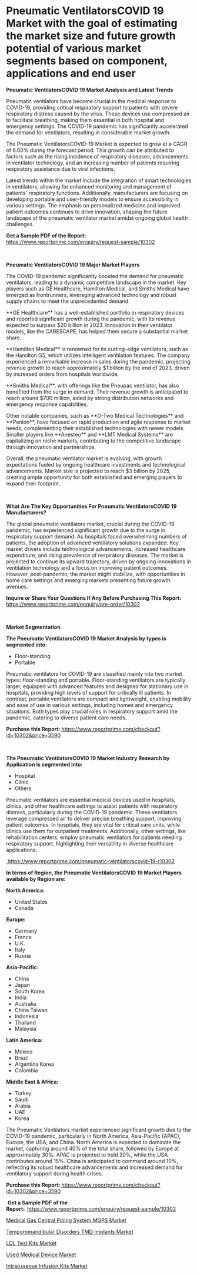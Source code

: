 <p><h1>Pneumatic VentilatorsCOVID 19 Market with the goal of estimating the market size and future growth potential of various market segments based on component, applications and end user</h1></p><p><strong>Pneumatic VentilatorsCOVID 19 Market Analysis and Latest Trends</strong></p>
<p><p>Pneumatic ventilators have become crucial in the medical response to COVID-19, providing critical respiratory support to patients with severe respiratory distress caused by the virus. These devices use compressed air to facilitate breathing, making them essential in both hospital and emergency settings. The COVID-19 pandemic has significantly accelerated the demand for ventilators, resulting in considerable market growth. </p><p>The Pneumatic VentilatorsCOVID-19 Market is expected to grow at a CAGR of 6.60% during the forecast period. This growth can be attributed to factors such as the rising incidence of respiratory diseases, advancements in ventilator technology, and an increasing number of patients requiring respiratory assistance due to viral infections. </p><p>Latest trends within the market include the integration of smart technologies in ventilators, allowing for enhanced monitoring and management of patients' respiratory functions. Additionally, manufacturers are focusing on developing portable and user-friendly models to ensure accessibility in various settings. The emphasis on personalized medicine and improved patient outcomes continues to drive innovation, shaping the future landscape of the pneumatic ventilator market amidst ongoing global health challenges.</p></p>
<p><strong>Get a Sample PDF of the Report:&nbsp;</strong> <a href="https://www.reportprime.com/enquiry/request-sample/10302?utm_campaign=1869&utm_medium=2&utm_source=Github&utm_content=ia&utm_term=20032025&utm_id=pneumatic-ventilatorscovid-19">https://www.reportprime.com/enquiry/request-sample/10302</a></p>
<p>&nbsp;</p>
<p><strong>Pneumatic VentilatorsCOVID 19 Major Market Players</strong></p>
<p><p>The COVID-19 pandemic significantly boosted the demand for pneumatic ventilators, leading to a dynamic competitive landscape in the market. Key players such as GE Healthcare, Hamilton Medical, and Smiths Medical have emerged as frontrunners, leveraging advanced technology and robust supply chains to meet the unprecedented demand.</p><p>**GE Healthcare** has a well-established portfolio in respiratory devices and reported significant growth during the pandemic, with its revenue expected to surpass $20 billion in 2023. Innovation in their ventilator models, like the CARESCAPE, has helped them secure a substantial market share.</p><p>**Hamilton Medical** is renowned for its cutting-edge ventilators, such as the Hamilton G5, which utilizes intelligent ventilation features. The company experienced a remarkable increase in sales during the pandemic, projecting revenue growth to reach approximately $1 billion by the end of 2023, driven by increased orders from hospitals worldwide.</p><p>**Smiths Medical**, with offerings like the Pneupac ventilator, has also benefited from the surge in demand. Their revenue growth is anticipated to reach around $700 million, aided by strong distribution networks and emergency response capabilities.</p><p>Other notable companies, such as **O-Two Medical Technologies** and **Penlon**, have focused on rapid production and agile response to market needs, complementing their established technologies with newer models. Smaller players like **Anesteo** and **LMT Medical Systems** are capitalizing on niche markets, contributing to the competitive landscape through innovation and partnerships.</p><p>Overall, the pneumatic ventilator market is evolving, with growth expectations fueled by ongoing healthcare investments and technological advancements. Market size is projected to reach $3 billion by 2025, creating ample opportunity for both established and emerging players to expand their footprint.</p></p>
<p>&nbsp;</p>
<p><strong>What Are The Key Opportunities For Pneumatic VentilatorsCOVID 19 Manufacturers?</strong></p>
<p><p>The global pneumatic ventilators market, crucial during the COVID-19 pandemic, has experienced significant growth due to the surge in respiratory support demand. As hospitals faced overwhelming numbers of patients, the adoption of advanced ventilatory solutions expanded. Key market drivers include technological advancements, increased healthcare expenditure, and rising prevalence of respiratory diseases. The market is projected to continue its upward trajectory, driven by ongoing innovations in ventilation technology and a focus on improving patient outcomes. However, post-pandemic, the market might stabilize, with opportunities in home care settings and emerging markets presenting future growth avenues.</p></p>
<p><strong>Inquire or Share Your Questions If Any Before Purchasing This Report:</strong> <a href="https://www.reportprime.com/enquiry/pre-order/10302?utm_campaign=1869&utm_medium=2&utm_source=Github&utm_content=ia&utm_term=20032025&utm_id=pneumatic-ventilatorscovid-19">https://www.reportprime.com/enquiry/pre-order/10302</a></p>
<p>&nbsp;</p>
<p><strong>Market Segmentation</strong></p>
<p><strong>The Pneumatic VentilatorsCOVID 19 Market Analysis by types is segmented into:</strong></p>
<p><ul><li>Floor-standing</li><li>Portable</li></ul></p>
<p><p>Pneumatic ventilators for COVID-19 are classified mainly into two market types: floor-standing and portable. Floor-standing ventilators are typically larger, equipped with advanced features and designed for stationary use in hospitals, providing high levels of support for critically ill patients. In contrast, portable ventilators are compact and lightweight, enabling mobility and ease of use in various settings, including homes and emergency situations. Both types play crucial roles in respiratory support amid the pandemic, catering to diverse patient care needs.</p></p>
<p><strong>Purchase this Report:&nbsp;</strong><a href="https://www.reportprime.com/checkout?id=10302&price=3590&utm_campaign=1869&utm_medium=2&utm_source=Github&utm_content=ia&utm_term=20032025&utm_id=pneumatic-ventilatorscovid-19">https://www.reportprime.com/checkout?id=10302&price=3590</a></p>
<p>&nbsp;</p>
<p><strong>The Pneumatic VentilatorsCOVID 19 Market Industry Research by Application is segmented into:</strong></p>
<p><ul><li>Hospital</li><li>Clinic</li><li>Others</li></ul></p>
<p><p>Pneumatic ventilators are essential medical devices used in hospitals, clinics, and other healthcare settings to assist patients with respiratory distress, particularly during the COVID-19 pandemic. These ventilators leverage compressed air to deliver precise breathing support, improving patient outcomes. In hospitals, they are vital for critical care units, while clinics use them for outpatient treatments. Additionally, other settings, like rehabilitation centers, employ pneumatic ventilators for patients needing respiratory support, highlighting their versatility in diverse healthcare applications.</p></p>
<p><a href="https://www.reportprime.com/pneumatic-ventilatorscovid-19-r10302?utm_campaign=1869&utm_medium=2&utm_source=Github&utm_content=ia&utm_term=20032025&utm_id=pneumatic-ventilatorscovid-19">&nbsp;https://www.reportprime.com/pneumatic-ventilatorscovid-19-r10302</a></p>
<p><strong>In terms of Region, the Pneumatic VentilatorsCOVID 19 Market Players available by Region are:</strong></p>
<p>
    <p> <strong> North America: </strong>
        <ul>
            <li>United States</li>
            <li>Canada</li>
        </ul>
        </p> 
    <p> <strong> Europe: </strong>
        <ul>
            <li>Germany</li>
            <li>France</li>
            <li>U.K.</li>
            <li>Italy</li>
            <li>Russia</li>
        </ul>
        </p> 
    <p> <strong> Asia-Pacific: </strong>
        <ul>
            <li>China</li>
            <li>Japan</li>
            <li>South Korea</li>
            <li>India</li>
            <li>Australia</li>
            <li>China Taiwan</li>
            <li>Indonesia</li>
            <li>Thailand</li>
            <li>Malaysia</li>
        </ul>
        </p> 
    <p> <strong> Latin America: </strong>
        <ul>
            <li>Mexico</li>
            <li>Brazil</li>
            <li>Argentina Korea</li>
            <li>Colombia</li>
        </ul>
        </p> 
    <p> <strong> Middle East & Africa: </strong>
        <ul>
            <li>Turkey</li>
            <li>Saudi</li>
            <li>Arabia</li>
            <li>UAE</li>
            <li>Korea</li>
        </ul>
    </p>
    </p>
<p><p>The Pneumatic Ventilators market experienced significant growth due to the COVID-19 pandemic, particularly in North America, Asia-Pacific (APAC), Europe, the USA, and China. North America is expected to dominate the market, capturing around 40% of the total share, followed by Europe at approximately 30%. APAC is projected to hold 20%, while the USA contributes around 15%. China is anticipated to command around 10%, reflecting its robust healthcare advancements and increased demand for ventilatory support during health crises.</p></p>
<p><strong>Purchase this Report: </strong><a href="https://www.reportprime.com/checkout?id=10302&price=3590&utm_campaign=1869&utm_medium=2&utm_source=Github&utm_content=ia&utm_term=20032025&utm_id=pneumatic-ventilatorscovid-19">https://www.reportprime.com/checkout?id=10302&price=3590</a></p>
<p>&nbsp;<strong>Get a Sample PDF of the Report:&nbsp;&nbsp;</strong><a href="https://www.reportprime.com/enquiry/request-sample/10302?utm_campaign=1869&utm_medium=2&utm_source=Github&utm_content=ia&utm_term=20032025&utm_id=pneumatic-ventilatorscovid-19">https://www.reportprime.com/enquiry/request-sample/10302</a></p>
<p><strong></strong></p>
<p><p><a href="https://github.com/vigatoimrene04/Market-Research-Report-List-1/blob/main/medical-gas-central-piping-system-mgps-market.md?utm_campaign=1869&utm_medium=2&utm_source=Github&utm_content=ia&utm_term=20032025&utm_id=pneumatic-ventilatorscovid-19">Medical Gas Central Piping System MGPS Market</a></p><p><a href="https://github.com/wyettillesr4/Market-Research-Report-List-1/blob/main/temporomandibular-disorders-tmd-implants-market.md?utm_campaign=1869&utm_medium=2&utm_source=Github&utm_content=ia&utm_term=20032025&utm_id=pneumatic-ventilatorscovid-19">Temporomandibular Disorders TMD Implants Market</a></p><p><a href="https://github.com/supashcriana/Market-Research-Report-List-1/blob/main/ldl-test-kits-market.md?utm_campaign=1869&utm_medium=2&utm_source=Github&utm_content=ia&utm_term=20032025&utm_id=pneumatic-ventilatorscovid-19">LDL Test Kits Market</a></p><p><a href="https://github.com/bufkamaiahi7/Market-Research-Report-List-1/blob/main/used-medical-device-market.md?utm_campaign=1869&utm_medium=2&utm_source=Github&utm_content=ia&utm_term=20032025&utm_id=pneumatic-ventilatorscovid-19">Used Medical Device Market</a></p><p><a href="https://github.com/gasiorgary79/Market-Research-Report-List-1/blob/main/intraosseous-infusion-kits-market.md?utm_campaign=1869&utm_medium=2&utm_source=Github&utm_content=ia&utm_term=20032025&utm_id=pneumatic-ventilatorscovid-19">Intraosseous Infusion Kits Market</a></p></p>